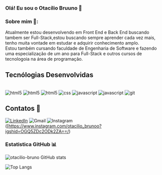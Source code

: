 ### Olá! Eu sou o Otacílio Bruuno 👋

### Sobre mim 🚀:
Atualmente estou desenvolvendo em Front End e Back End buscando tambem ser Full-Stack,estou buscando sempre aprender cada vez mais, tenho muita vontade em estudar e adquirir conhecimento amplo.<br/> Estou também cursando faculdade de Engenharia de Software e fazendo uma especialização de um ano para Full-Stack e outros cursos de tecnologoia na área de programação.

## Tecnólogias Desenvolvidas 

<div style="display: inline_block"><br/>
<img align="center" alt="html5" src="https://img.shields.io/badge/PYTHON-E34F26?style=for-the-badge&logo=html5&logoColor=white">
<img align="center" alt="html5" src="https://img.shields.io/badge/HTML5-E34F26?style=for-the-badge&logo=html5&logoColor=white">
<img align="center" alt="html5" src="https://img.shields.io/badge/MYSQL-E34F26?style=for-the-badge&logo=html5&logoColor=white">
<img align="center" alt="css" src="https://img.shields.io/badge/CSS3-1572B6?style=for-the-badge&logo=css3&logoColor=white">
<img align="center" alt="javascript" src="https://img.shields.io/badge/JavaScript-F7DF1E?style=for-the-badge&logo=javascript&logoColor=black">
<img align="center" alt="javascript" src="https://img.shields.io/badge/GitHub-100000?style=for-the-badge&logo=github&logoColor=white">
<img align="center" alt="git" src="https://img.shields.io/badge/GIT-E44C30?style=for-the-badge&logo=git&logoColor=white">

</div>
    
## Contatos 📱
[![LinkedIn](https://img.shields.io/badge/LinkedIn-0077B5?style=for-the-badge&logo=linkedin&logoColor=white)](https://www.linkedin.com/in/otacilio-bruno-9276a7269?utm_source=share&utm_campaign=share_via&utm_content=profile&utm_medium=android_app/) 
![Gmail](https://img.shields.io/badge/Gmail-D14836?style=for-the-badge&logo=gmail&logoColor=white)
![Instagram](https://img.shields.io/badge/Instagram-D14836?style=for-the-badge&logo=gmail&logoColor=white)([https://www.instagram.com/otacilio_brunoo?igshid=OGQ5ZDc2ODk2ZA==/)

### Estatistica GitHub 📊
![otacilio-bruno GitHub stats](https://github-readme-stats.vercel.app/api?username=otacilio-bruno&show_icons=true&theme=radical)

![Top Langs](https://github-readme-stats.vercel.app/api/top-langs/?username=otacilio-bruno&layout=compact)

